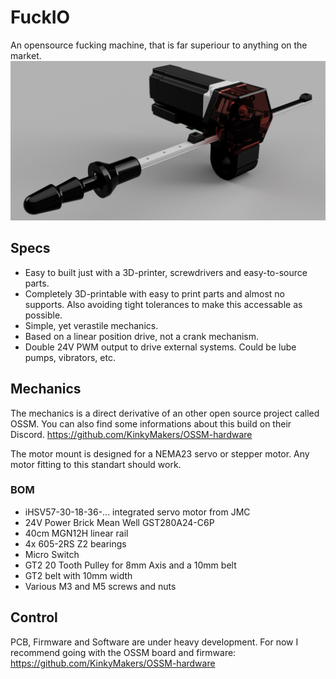 # FuckIO
An opensource fucking machine, that is far superiour to anything on the market.
![Rendering](/images/CAD-Screen.png)

## Specs
* Easy to built just with a 3D-printer, screwdrivers and easy-to-source parts.
* Completely 3D-printable with easy to print parts and almost no supports. Also avoiding tight tolerances to make this accessable as possible. 
* Simple, yet verastile mechanics.
* Based on a linear position drive, not a crank mechanism.
* Double 24V PWM output to drive external systems. Could be lube pumps, vibrators, etc.

## Mechanics
The mechanics is a direct derivative of an other open source project called OSSM. You can also find some informations about this build on their Discord.
https://github.com/KinkyMakers/OSSM-hardware

The motor mount is designed for a NEMA23 servo or stepper motor. Any motor fitting to this standart should work. 

### BOM
* iHSV57-30-18-36-... integrated servo motor from JMC
* 24V Power Brick Mean Well GST280A24-C6P 
* 40cm MGN12H linear rail
* 4x 605-2RS Z2 bearings
* Micro Switch
* GT2 20 Tooth Pulley for 8mm Axis and a 10mm belt
* GT2 belt with 10mm width
* Various M3 and M5 screws and nuts

## Control
PCB, Firmware and Software are under heavy development. For now I recommend going with the OSSM board and firmware: https://github.com/KinkyMakers/OSSM-hardware

